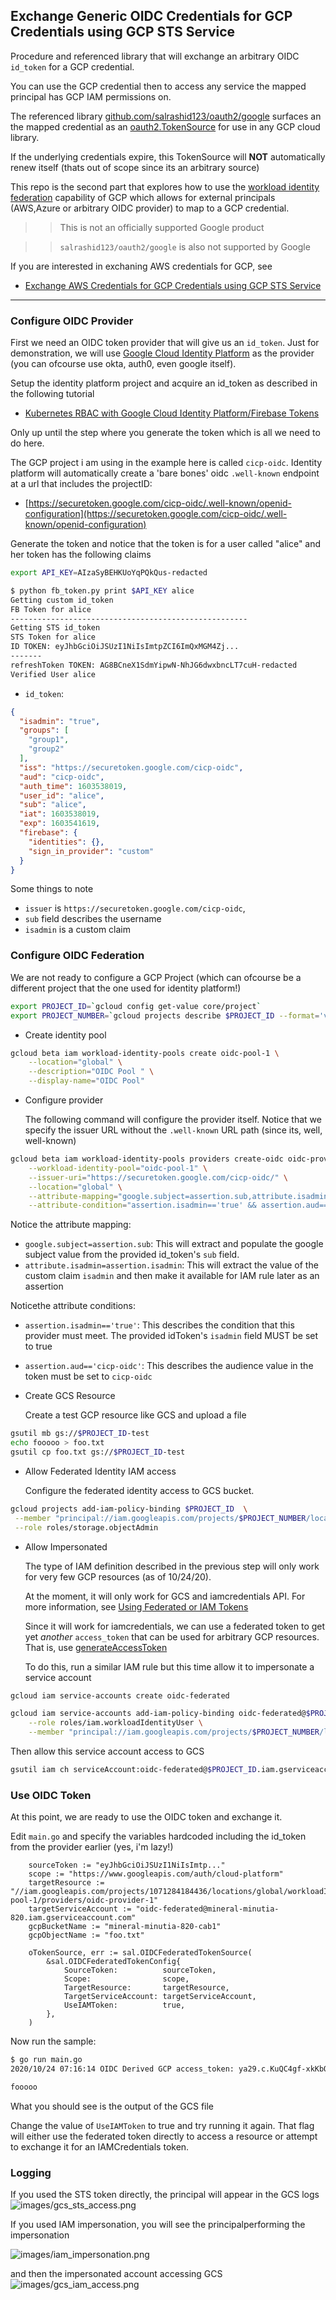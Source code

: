 ## Exchange Generic OIDC Credentials for GCP Credentials using GCP STS Service


Procedure and referenced library that will exchange an arbitrary OIDC `id_token` for a GCP credential.

You can use the GCP credential then to access any service the mapped principal has GCP IAM permissions on.

The referenced library [github.com/salrashid123/oauth2/google](https://github.com/salrashid123/oauth2#usage-oidc) surfaces an the mapped credential as an [oauth2.TokenSource](https://godoc.org/golang.org/x/oauth2#TokenSource) for use in any GCP cloud library. 

If the underlying credentials expire, this TokenSource will **NOT** automatically renew itself (thats out of scope since its an arbitrary source)

This repo is the second part that explores how to use the [workload identity federation](https://cloud.google.com/iam/docs/access-resources-aws) capability of GCP which allows for external principals (AWS,Azure or arbitrary OIDC provider) to map to a GCP credential.

>> This is not an officially supported Google product

>> `salrashid123/oauth2/google` is also not supported by Google

If you are interested in exchaning AWS credentials for GCP, see

- [Exchange AWS Credentials for GCP Credentials using GCP STS Service](https://github.com/salrashid123/gcpcompat-aws)

---

### Configure OIDC Provider

First we need an OIDC token provider that will give us an `id_token`.  Just for demonstration, we will use [Google Cloud Identity Platform](https://cloud.google.com/identity-platform) as the provider (you can ofcourse use okta, auth0, even google itself).

Setup the identity platform project and acquire an id_token as described in the following tutorial

- [Kubernetes RBAC with Google Cloud Identity Platform/Firebase Tokens](https://github.com/salrashid123/kubernetes_oidc_gcp_identity_platform)

Only up until the step where you generate the token which is all we need to do here.

The GCP project i am using in the example here is called `cicp-oidc`.  Identity platform will automatically create a 'bare bones' oidc `.well-known` endpoint at a url that includes the projectID:

* [https://securetoken.google.com/cicp-oidc/.well-known/openid-configuration](https://securetoken.google.com/cicp-oidc/.well-known/openid-configuration)


Generate the token and notice that the token is for a user called "alice" and her token has the following claims

```bash
export API_KEY=AIzaSyBEHKUoYqPQkQus-redacted

$ python fb_token.py print $API_KEY alice
Getting custom id_token
FB Token for alice
-----------------------------------------------------
Getting STS id_token
STS Token for alice
ID TOKEN: eyJhbGciOiJSUzI1NiIsImtpZCI6ImQxMGM4Zj...
-------
refreshToken TOKEN: AG8BCneX1SdmYipwN-NhJG6dwxbncLT7cuH-redacted
Verified User alice
```

- `id_token`:

```json
{
  "isadmin": "true",
  "groups": [
    "group1",
    "group2"
  ],
  "iss": "https://securetoken.google.com/cicp-oidc",
  "aud": "cicp-oidc",
  "auth_time": 1603538019,
  "user_id": "alice",
  "sub": "alice",
  "iat": 1603538019,
  "exp": 1603541619,
  "firebase": {
    "identities": {},
    "sign_in_provider": "custom"
  }
}
```

Some things to note

* `issuer` is `https://securetoken.google.com/cicp-oidc`,
* `sub` field describes the username
* `isadmin` is a custom claim


### Configure OIDC Federation

We are not ready to configure a GCP Project (which can ofcourse be a different project that the one used for identity platform!)



```bash
export PROJECT_ID=`gcloud config get-value core/project`
export PROJECT_NUMBER=`gcloud projects describe $PROJECT_ID --format='value(projectNumber)'`
```

* Create identity pool

```bash
gcloud beta iam workload-identity-pools create oidc-pool-1 \
    --location="global" \
    --description="OIDC Pool " \
    --display-name="OIDC Pool"
```

* Configure provider
  
  The following command will configure the provider itself.  Notice that we specify the issuer URL without the `.well-known` URL path (since its, well, well-known)

```bash
gcloud beta iam workload-identity-pools providers create-oidc oidc-provider-1 \
    --workload-identity-pool="oidc-pool-1" \
    --issuer-uri="https://securetoken.google.com/cicp-oidc/" \
    --location="global" \
    --attribute-mapping="google.subject=assertion.sub,attribute.isadmin=assertion.isadmin" \
    --attribute-condition="assertion.isadmin=='true' && assertion.aud=='cicp-oidc'"
```

  Notice the attribute mapping:
  * `google.subject=assertion.sub`:  This will extract and populate the google subject value from the provided id_token's `sub`  field.
  * `attribute.isadmin=assertion.isadmin`:  This will extract the value of the custom claim `isadmin` and then make it available for IAM rule later as an assertion

  Noticethe attribute conditions:
  * `assertion.isadmin=='true'`: This describes the condition that this provider must meet.  The provided idToken's `isadmin` field MUST be set to true
  * `assertion.aud=='cicp-oidc'`:  This describes the audience value in the token must be set to `cicp-oidc`


* Create GCS Resource

  Create a test GCP resource like GCS and upload a file

```bash
gsutil mb gs://$PROJECT_ID-test
echo fooooo > foo.txt
gsutil cp foo.txt gs://$PROJECT_ID-test
```

* Allow Federated Identity IAM access

  Configure the federated identity access to GCS bucket.

```bash
gcloud projects add-iam-policy-binding $PROJECT_ID  \
 --member "principal://iam.googleapis.com/projects/$PROJECT_NUMBER/locations/global/workloadIdentityPools/oidc-pool-1/subject/alice" \
 --role roles/storage.objectAdmin
```
 

* Allow Impersonated 

  The type of IAM definition described in the previous step will only work for very few GCP resources (as of 10/24/20).

  At the moment, it will only work for GCS and iamcredentials API. 
  For more information, see [Using Federated or IAM Tokens](https://github.com/salrashid123/gcpcompat-aws#using-federated-or-iam-tokens)
  
  Since it will work for iamcredentials, we can use a federated token to get yet *another* `access_token` that can be used for arbitrary GCP resources.
  That is, use  [generateAccessToken](https://cloud.google.com/iam/docs/reference/credentials/rest/v1/projects.serviceAccounts/generateAccessToken)

  To do this, run a similar IAM rule but this time allow it to impersonate a service account 


```bash
gcloud iam service-accounts create oidc-federated

gcloud iam service-accounts add-iam-policy-binding oidc-federated@$PROJECT_ID.iam.gserviceaccount.com \
    --role roles/iam.workloadIdentityUser \
    --member "principal://iam.googleapis.com/projects/$PROJECT_NUMBER/locations/global/workloadIdentityPools/oidc-pool-1/subject/alice"
```

  Then allow this service account access to GCS
```bash
gsutil iam ch serviceAccount:oidc-federated@$PROJECT_ID.iam.gserviceaccount.com:objectViewer gs://mineral-minutia-820-cab1
```


### Use OIDC Token

At this point, we are ready to use the OIDC token and exchange it.

Edit `main.go` and specify the variables hardcoded including the id_token from the provider earlier (yes, i'm lazy!)
```golang
	sourceToken := "eyJhbGciOiJSUzI1NiIsImtp..."
	scope := "https://www.googleapis.com/auth/cloud-platform"
	targetResource := "//iam.googleapis.com/projects/1071284184436/locations/global/workloadIdentityPools/oidc-pool-1/providers/oidc-provider-1"
	targetServiceAccount := "oidc-federated@mineral-minutia-820.iam.gserviceaccount.com"
	gcpBucketName := "mineral-minutia-820-cab1"
	gcpObjectName := "foo.txt"

	oTokenSource, err := sal.OIDCFederatedTokenSource(
		&sal.OIDCFederatedTokenConfig{
			SourceToken:          sourceToken,
			Scope:                scope,
			TargetResource:       targetResource,
			TargetServiceAccount: targetServiceAccount,
			UseIAMToken:          true,
		},
	)
```

Now run the sample:

```bash
$ go run main.go 
2020/10/24 07:16:14 OIDC Derived GCP access_token: ya29.c.KuQC4gf-xkKbOCIzRGAmAPdL2unF4vLCjZG7TZv7l7bjCK67n2qduIFDs63HR...

fooooo
```

What you should see is the output of the GCS file


Change the value of `UseIAMToken` to true and try running it again.  That flag will either use the federated token directly to access a resource or attempt to exchange it for an IAMCredentials token. 


### Logging

If you used the STS token directly, the principal will appear in the GCS logs
![images/gcs_sts_access.png](images/gcs_sts_access.png)

If you used IAM impersonation, you will see the principalperforming the impersonation

![images/iam_impersonation.png](images/iam_impersonation.png)

and then the impersonated account accessing GCS
![images/gcs_iam_access.png](images/gcs_iam_access.png)
